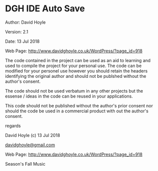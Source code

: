  DGH IDE Auto Save
===================

Author: David Hoyle

Version: 2.1

Date: 13 Jul 2018

Web Page: http://www.davidghoyle.co.uk/WordPress/?page_id=918



The code contained in the project can be used as an aid to learning and used
to compile the project for your personal use. The code can be modified for
your personel use however you should retain the headers identifying the
original author and should not be publshed without the author's consent.

The code should not be used verbatum in any other projects but the essense /
ideas in the code can be reused in your applications.

This code should not be published without the author's prior consent nor should
the code be used in a commercial product with out the author's consent.



regards

David Hoyle (c) 13 Jul 2018

davidghoyle@gmail.com

Web Page: http://www.davidghoyle.co.uk/WordPress/?page_id=918

Season's Fall Music
